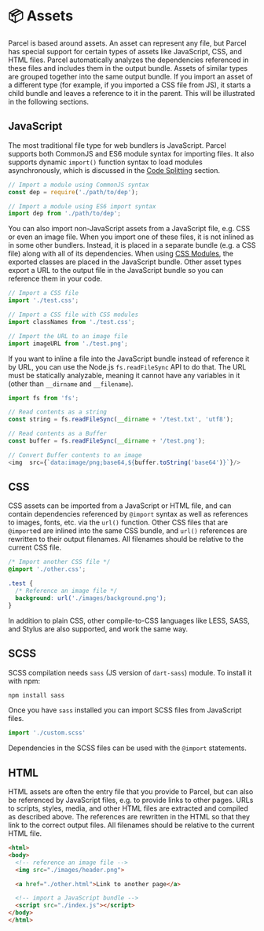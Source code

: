 # 📦 Assets

Parcel is based around assets. An asset can represent any file, but Parcel has special support for certain types of assets like JavaScript, CSS, and HTML files. Parcel automatically analyzes the dependencies referenced in these files and includes them in the output bundle. Assets of similar types are grouped together into the same output bundle. If you import an asset of a different type (for example, if you imported a CSS file from JS), it starts a child bundle and leaves a reference to it in the parent. This will be illustrated in the following sections.

## JavaScript

The most traditional file type for web bundlers is JavaScript. Parcel supports both CommonJS and ES6 module syntax for importing files. It also supports dynamic `import()` function syntax to load modules asynchronously, which is discussed in the [Code Splitting](code_splitting.html) section.

```javascript
// Import a module using CommonJS syntax
const dep = require('./path/to/dep');

// Import a module using ES6 import syntax
import dep from './path/to/dep';
```

You can also import non-JavaScript assets from a JavaScript file, e.g. CSS or even an image file. When you import one of these files, it is not inlined as in some other bundlers. Instead, it is placed in a separate bundle (e.g. a CSS file) along with all of its dependencies. When using [CSS Modules](https://github.com/css-modules/css-modules), the exported classes are placed in the JavaScript bundle. Other asset types export a URL to the output file in the JavaScript bundle so you can reference them in your code.

```javascript
// Import a CSS file
import './test.css';

// Import a CSS file with CSS modules
import classNames from './test.css';

// Import the URL to an image file
import imageURL from './test.png';
```

If you want to inline a file into the JavaScript bundle instead of reference it by URL, you can use the Node.js `fs.readFileSync` API to do that. The URL must be statically analyzable, meaning it cannot have any variables in it (other than `__dirname` and `__filename`).

```javascript
import fs from 'fs';

// Read contents as a string
const string = fs.readFileSync(__dirname + '/test.txt', 'utf8');

// Read contents as a Buffer
const buffer = fs.readFileSync(__dirname + '/test.png');

// Convert Buffer contents to an image
<img  src={`data:image/png;base64,${buffer.toString('base64')}`}/>
```

## CSS

CSS assets can be imported from a JavaScript or HTML file, and can contain dependencies referenced by `@import` syntax as well as references to images, fonts, etc. via the `url()` function. Other CSS files that are `@import`ed are inlined into the same CSS bundle, and `url()` references are rewritten to their output filenames. All filenames should be relative to the current CSS file.

```css
/* Import another CSS file */
@import './other.css';

.test {
  /* Reference an image file */
  background: url('./images/background.png');
}
```

In addition to plain CSS, other compile-to-CSS languages like LESS, SASS, and Stylus are also supported, and work the same way.

## SCSS
SCSS compilation needs `sass` (JS version of `dart-sass`) module. To install it with npm:
```bash
npm install sass
```
Once you have `sass` installed you can import SCSS files from JavaScript files.
```javascript
import './custom.scss'
```
Dependencies in the SCSS files can be used with the `@import` statements.

## HTML

HTML assets are often the entry file that you provide to Parcel, but can also be referenced by JavaScript files, e.g. to provide links to other pages. URLs to scripts, styles, media, and other HTML files are extracted and compiled as described above. The references are rewritten in the HTML so that they link to the correct output files. All filenames should be relative to the current HTML file.

```html
<html>
<body>
  <!-- reference an image file -->
  <img src="./images/header.png">

  <a href="./other.html">Link to another page</a>

  <!-- import a JavaScript bundle -->
  <script src="./index.js"></script>
</body>
</html>
```
